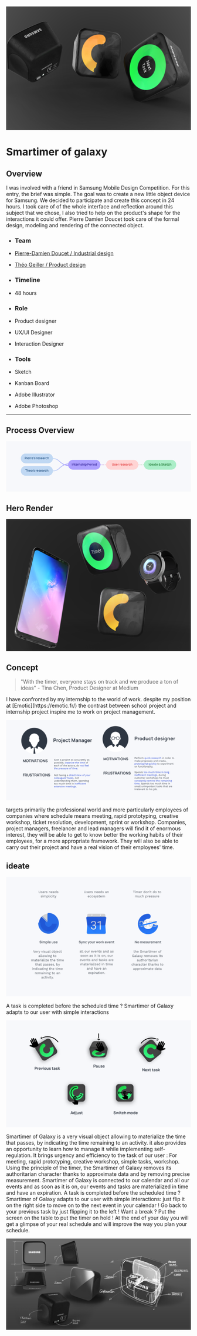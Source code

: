 ![Hero render for our Smartimer project](../../assets/smartimer/cover.png)
# Smartimer of galaxy
## Overview
<p class="marge">I was involved with a friend in Samsung Mobile Design Competition. For this entry, the brief was simple. The goal was to create a new little object device for Samsung. We decided to participate and create this concept in 24 hours. I took care of of the whole interface and reflection around this subject that we chose, I also tried to help on the product's shape for the interactions it could offer. Pierre Damien Doucet took care of the formal design, modeling and rendering of the connected object.</p>


- ### Team 
- [Pierre-Damien Doucet / Industrial design](https://pierredoucet.com/)
- [Théo Geiller / Product design]()

- ### Timeline
- 48 hours

- ### Role
- Product designer
- UX/UI Designer
- Interaction Designer
 
- ### Tools
- Sketch
- Kanban Board
- Adobe Illustrator
- Adobe Photoshop
 ---
## Process Overview 
![flowchart of our process](../../assets/smartimer/overviewprocess.png)

## Hero Render
![Hero render for our Smartimer project](../../assets/smartimer/I.png)



## Concept

> "With the timer, everyone stays on track and we produce a ton of ideas"     -      Tina Chen, Product Designer at Medium

<p class="marge">I have confronted by my internship to the world of work. despite my position at [Emotic](https://emotic.fr/) 
the contrast between school project and internship project inspire me to work on project management. </p>

![Persona for our Smartimer project](../../assets/smartimer/persona.png)


<p class="marge">targets primarily the professional world and more particularly employees of companies where schedule means meeting,
rapid prototyping, creative workshop, ticket resolution, development, sprint or workshop. Companies, project managers, 
freelancer and lead managers will find it of enormous interest, they will be able to get to know better the working habits of 
their employees, for a more appropriate framework. They will also be able to carry out their project and have a real vision of 
their employees' time.</p>

## ideate

![Hero render for our Smartimer project](../../assets/smartimer/features.png)

<p class="marge">A task is completed before the scheduled time ? Smartimer of Galaxy adapts to our user with simple interactions</p>

![Hero render for our Smartimer project](../../assets/smartimer/gestures.png)
<p class="marge">Smartimer of Galaxy is a very visual object allowing to materialize the time that passes, by indicating the time remaining to an activity. 
it also provides an opportunity to learn how to manage it while implementing self-regulation. It brings urgency and efficiency to the task of our user : For meeting, rapid prototyping, creative workshop, simple tasks, workshop. Using the principle of the timer, the Smartimer of Galaxy removes its authoritarian character thanks to approximate data and by removing precise measurement. Smartimer of Galaxy is connected to our calendar and all our events and as soon as it is on, our events and tasks are materialized in time and have an expiration.
A task is completed before the scheduled time ? Smartimer of Galaxy adapts to our user with simple interactions: just flip it on the right side to move on to the next event in your calendar ! Go back to your previous task by just flipping it to the left ! Want a break ? Put the screen on the table to put the timer on hold ! At the end of your day you will get a glimpse of your real schedule and will improve the way you plan your schedule.</p>

![Hero render for our Smartimer project](../../assets/smartimer/technical.png)
